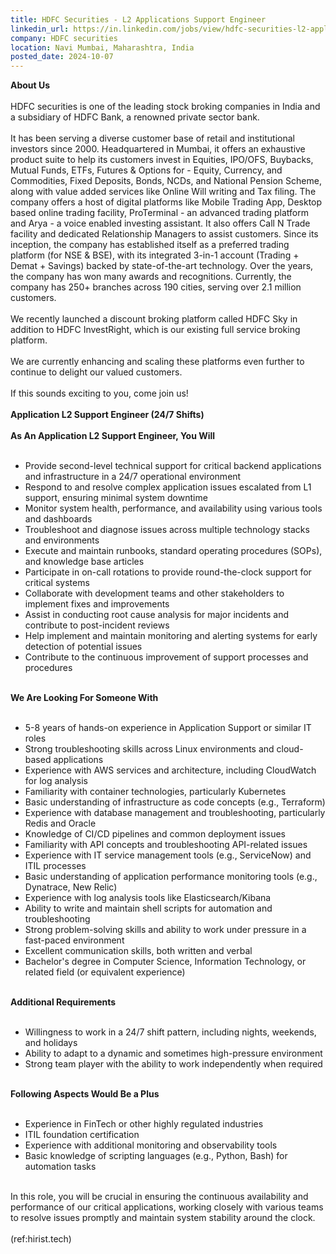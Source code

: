 ```yaml
---
title: HDFC Securities - L2 Applications Support Engineer
linkedin_url: https://in.linkedin.com/jobs/view/hdfc-securities-l2-applications-support-engineer-at-hdfc-securities-4045221055?position=17&pageNum=0&refId=dElrHFGNNPEPJRPLEL7ZfA%3D%3D&trackingId=4%2FHkUHZMnIDkVRc0xrKXBA%3D%3D
company: HDFC securities
location: Navi Mumbai, Maharashtra, India
posted_date: 2024-10-07
---
```


<div class="description__text description__text--rich">
<section class="show-more-less-html" data-max-lines="5">
<div class="show-more-less-html__markup show-more-less-html__markup--clamp-after-5 relative overflow-hidden">
<strong>About Us<br/><br/></strong>HDFC securities is one of the leading stock broking companies in India and a subsidiary of HDFC Bank, a renowned private sector bank.<br/><br/>It has been serving a diverse customer base of retail and institutional investors since 2000. Headquartered in Mumbai, it offers an exhaustive product suite to help its customers invest in Equities, IPO/OFS, Buybacks, Mutual Funds, ETFs, Futures &amp; Options for - Equity, Currency, and Commodities, Fixed Deposits, Bonds, NCDs, and National Pension Scheme, along with value added services like Online Will writing and Tax filing. The company offers a host of digital platforms like Mobile Trading App, Desktop based online trading facility, ProTerminal - an advanced trading platform and Arya - a voice enabled investing assistant. It also offers Call N Trade facility and dedicated Relationship Managers to assist customers. Since its inception, the company has established itself as a preferred trading platform (for NSE &amp; BSE), with its integrated 3-in-1 account (Trading + Demat + Savings) backed by state-of-the-art technology. Over the years, the company has won many awards and recognitions. Currently, the company has 250+ branches across 190 cities, serving over 2.1 million customers.<br/><br/>We recently launched a discount broking platform called HDFC Sky in addition to HDFC InvestRight, which is our existing full service broking platform.<br/><br/>We are currently enhancing and scaling these platforms even further to continue to delight our valued customers.<br/><br/>If this sounds exciting to you, come join us!<br/><br/><strong>Application L2 Support Engineer (24/7 Shifts)<br/><br/></strong><strong>As An Application L2 Support Engineer, You Will<br/><br/></strong><ul><li> Provide second-level technical support for critical backend applications and infrastructure in a 24/7 operational environment</li><li> Respond to and resolve complex application issues escalated from L1 support, ensuring minimal system downtime</li><li> Monitor system health, performance, and availability using various tools and dashboards</li><li> Troubleshoot and diagnose issues across multiple technology stacks and environments</li><li> Execute and maintain runbooks, standard operating procedures (SOPs), and knowledge base articles</li><li> Participate in on-call rotations to provide round-the-clock support for critical systems</li><li> Collaborate with development teams and other stakeholders to implement fixes and improvements</li><li> Assist in conducting root cause analysis for major incidents and contribute to post-incident reviews</li><li> Help implement and maintain monitoring and alerting systems for early detection of potential issues</li><li> Contribute to the continuous improvement of support processes and procedures<br/><br/></li></ul><strong>We Are Looking For Someone With<br/><br/></strong><ul><li> 5-8 years of hands-on experience in Application Support or similar IT roles</li><li> Strong troubleshooting skills across Linux environments and cloud-based applications</li><li> Experience with AWS services and architecture, including CloudWatch for log analysis</li><li> Familiarity with container technologies, particularly Kubernetes</li><li> Basic understanding of infrastructure as code concepts (e.g., Terraform)</li><li> Experience with database management and troubleshooting, particularly Redis and Oracle</li><li> Knowledge of CI/CD pipelines and common deployment issues</li><li> Familiarity with API concepts and troubleshooting API-related issues</li><li> Experience with IT service management tools (e.g., ServiceNow) and ITIL processes</li><li> Basic understanding of application performance monitoring tools (e.g., Dynatrace, New Relic)</li><li> Experience with log analysis tools like Elasticsearch/Kibana</li><li> Ability to write and maintain shell scripts for automation and troubleshooting</li><li> Strong problem-solving skills and ability to work under pressure in a fast-paced environment</li><li> Excellent communication skills, both written and verbal</li><li> Bachelor's degree in Computer Science, Information Technology, or related field (or equivalent experience)<br/><br/></li></ul><strong>Additional Requirements<br/><br/></strong><ul><li> Willingness to work in a 24/7 shift pattern, including nights, weekends, and holidays</li><li> Ability to adapt to a dynamic and sometimes high-pressure environment</li><li> Strong team player with the ability to work independently when required<br/><br/></li></ul><strong>Following Aspects Would Be a Plus<br/><br/></strong><ul><li> Experience in FinTech or other highly regulated industries</li><li> ITIL foundation certification</li><li> Experience with additional monitoring and observability tools</li><li> Basic knowledge of scripting languages (e.g., Python, Bash) for automation tasks<br/><br/></li></ul>In this role, you will be crucial in ensuring the continuous availability and performance of our critical applications, working closely with various teams to resolve issues promptly and maintain system stability around the clock.<br/><br/>(ref:hirist.tech)
        </div>


<!-- --> </section>
</div>